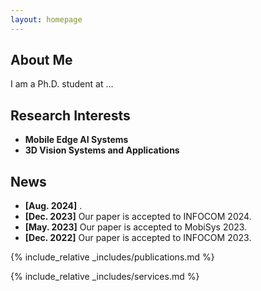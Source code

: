 ```yaml
---
layout: homepage
---
```


## About Me

I am a Ph.D. student at ...

## Research Interests

- **Mobile Edge AI Systems**
- **3D Vision Systems and Applications**

## News

- **[Aug. 2024]** .
- **[Dec. 2023]** Our paper is accepted to INFOCOM 2024.
- **[May. 2023]** Our paper is accepted to MobiSys 2023.
- **[Dec. 2022]** Our paper is accepted to INFOCOM 2023.

{% include_relative _includes/publications.md %}

{% include_relative _includes/services.md %}
